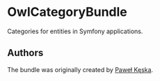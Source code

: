 OwlCategoryBundle
=====================

Categories for entities in Symfony applications.

Authors
-------

The bundle was originally created by [Paweł Kęska](mailto:projekty@pawelkeska.eu).
